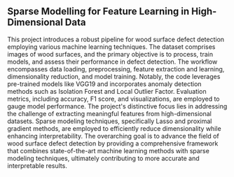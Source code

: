 ## Sparse Modelling for Feature Learning in High-Dimensional Data
This project introduces a robust pipeline for wood surface defect detection employing various
machine learning techniques. The dataset comprises images of wood surfaces, and the primary
objective is to process, train models, and assess their performance in defect detection. The
workflow encompasses data loading, preprocessing, feature extraction and learning,
dimensionality reduction, and model training. Notably, the code leverages pre-trained models like
VGG19 and incorporates anomaly detection methods such as Isolation Forest and Local Outlier
Factor. Evaluation metrics, including accuracy, F1 score, and visualizations, are employed to gauge
model performance. The project's distinctive focus lies in addressing the challenge of extracting
meaningful features from high-dimensional datasets. Sparse modeling techniques, specifically
Lasso and proximal gradient methods, are employed to efficiently reduce dimensionality while
enhancing interpretability. The overarching goal is to advance the field of wood surface defect
detection by providing a comprehensive framework that combines state-of-the-art machine
learning methods with sparse modeling techniques, ultimately contributing to more accurate and
interpretable results.
